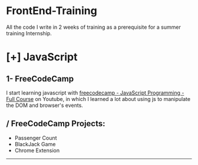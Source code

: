 # FrontEnd-Training
All the code I write in 2 weeks of training as a prerequisite for a summer training Internship.

# [+] JavaScript

## 1- FreeCodeCamp
I start learning javascript with [freecodecamp - JavaScript Programming - Full Course](https://www.youtube.com/watch?v=jS4aFq5-91M) on Youtube, in which I learned a lot about using js to manipulate the DOM and browser's events.


## / FreeCodeCamp Projects:
- Passenger Count
- BlackJack Game
- Chrome Extension

---
